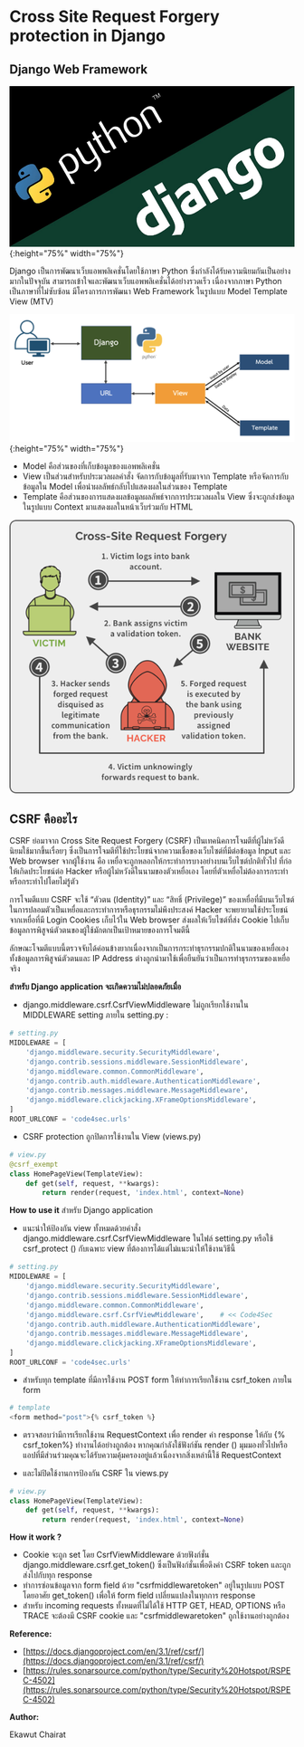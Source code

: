 # Cross Site Request Forgery protection in Django

## Django Web Framework

![](img/csrf_2.png){:height="75%" width="75%"}

Django เป็นการพัฒนาเว็บแอพพลิเคชั่นโดยใช้ภาษา Python ซึ่งกำลังได้รับความนิยมกันเป็นอย่างมากในปัจจุบัน สามารถเข้าใจและพัฒนาเว็บแอพพลิเคชั่นได้อย่างรวดเร็ว เนื่องจากภาษา Python เป็นภาษาที่ไม่ซับซ้อน มีโครงการการพัฒนา Web Framework ในรูปแบบ Model Template View (MTV)

![](img/csrf_6.png){:height="75%" width="75%"}

* Model คือส่วนของที่เก็บข้อมูลของแอพพลิเคชั่น
* View เป็นส่วนสำหรับประมวลผลคำสั่ง จัดการกับข้อมูลที่รับมาจาก Template หรือจัดการกับข้อมูลใน Model เพื่อนำผลลัพธ์กลับไปแสดงผลในส่วนของ Template
* Template คือส่วนของการแสดงผลข้อมูลผลลัพธ์จากการประมวลผลใน View ซึ่งจะถูกส่งข้อมูลในรูปแบบ Context มาแสดงผลในหน้าเว็บร่วมกับ HTML

![](img/csrf_1.png)

## CSRF คืออะไร

CSRF ย่อมาจาก Cross Site Request Forgery (CSRF) เป็นเทคนิคการโจมตีที่ผู้ไม่หวังดีนิยมใช้มากขึ้นเรื่อยๆ ซึ่งเป็นการโจมตีที่ใช้ประโยชน์จากความเชื่อของเว็บไซต์ที่มีต่อข้อมูล Input และ Web browser จากผู้ใช้งาน คือ เหยื่อจะถูกหลอกให้กระทำการบางอย่างบนเว็บไซต์ปกติทั่วไป ที่ก่อให้เกิดประโยชน์ต่อ Hacker หรือผู้ไม่หวังดีในนามของตัวเหยื่อเอง โดยที่ตัวเหยื่อไม่ต้องการกระทำหรือกระทำไปโดยไม่รู้ตัว

การโจมตีแบบ CSRF จะใช้ “ตัวตน (Identity)” และ “สิทธิ์ (Privilege)” ของเหยื่อที่มีบนเว็บไซต์ ในการปลอมตัวเป็นเหยื่อและกระทำการหรือธุรกรรมไม่พึงประสงค์ Hacker จะพยายามใช้ประโยชน์จากเหยื่อที่มี Login Cookies เก็บไว้ใน  Web browser ส่งผลให้เว็บไซต์ที่ส่ง Cookie ไปเก็บข้อมูลการพิสูจน์ตัวตนของผู้ใช้มักตกเป็นเป้าหมายของการโจมตีนี้

ลักษณะโจมตีแบบนี้ตรวจจับได้ค่อนข้างยากเนื่องจากเป็นการกระทำธุรกรรมปกติในนามของเหยื่อเอง ทั้งข้อมูลการพิสูจน์ตัวตนและ IP  Address ต่างถูกนำมาใช้เพื่อยืนยันว่าเป็นการทำธุรกรรมของเหยื่อจริง

**สำหรับ Django application จะเกิดความไม่ปลอดภัยเมื่อ**

* django.middleware.csrf.CsrfViewMiddleware ไม่ถูกเรียกใช้งานใน MIDDLEWARE setting ภายใน setting.py :

``` python
# setting.py
MIDDLEWARE = [
    'django.middleware.security.SecurityMiddleware',
    'django.contrib.sessions.middleware.SessionMiddleware',
    'django.middleware.common.CommonMiddleware',
    'django.contrib.auth.middleware.AuthenticationMiddleware',
    'django.contrib.messages.middleware.MessageMiddleware',
    'django.middleware.clickjacking.XFrameOptionsMiddleware',
]
ROOT_URLCONF = 'code4sec.urls'
```

* CSRF protection ถูกปิดการใช้งานใน View (views.py)

``` python
# view.py
@csrf_exempt
class HomePageView(TemplateView):
    def get(self, request, **kwargs):
        return render(request, 'index.html', context=None)
```

**How to use it**
สำหรับ Django application

* แนะนำให้ป้องกัน view ทั้งหมดด้วยคำสั่ง django.middleware.csrf.CsrfViewMiddleware ในไฟล์ setting.py หรือใช้ csrf_protect () กับเฉพาะ view ที่ต้องการได้แต่ไม่แนะนำให้ใช้งานวิธีนี้

``` python
# setting.py
MIDDLEWARE = [
    'django.middleware.security.SecurityMiddleware',
    'django.contrib.sessions.middleware.SessionMiddleware',
    'django.middleware.common.CommonMiddleware',
    'django.middleware.csrf.CsrfViewMiddleware',    # << Code4Sec
    'django.contrib.auth.middleware.AuthenticationMiddleware',
    'django.contrib.messages.middleware.MessageMiddleware',
    'django.middleware.clickjacking.XFrameOptionsMiddleware',
]
ROOT_URLCONF = 'code4sec.urls'
```

* สำหรับทุก template ที่มีการใช้งาน POST form ให้ทำการเรียกใช้งาน csrf_token ภายใน form 

``` python
# template
<form method="post">{% csrf_token %}
```

* ตรวจสอบว่ามีการเรียกใช้งาน RequestContext เพื่อ render ค่า response ให้กับ {% csrf_token%} ทำงานได้อย่างถูกต้อง หากคุณกำลังใช้ฟังก์ชัน render () มุมมองทั่วไปหรือแอปที่มีส่วนร่วมคุณจะได้รับความคุ้มครองอยู่แล้วเนื่องจากสิ่งเหล่านี้ใช้ RequestContext

* และไม่ปิดใช้งานการป้องกัน CSRF ใน views.py 

``` python
# view.py
class HomePageView(TemplateView):
    def get(self, request, **kwargs):
        return render(request, 'index.html', context=None)
```

**How it work ?**
* Cookie จะถูก set โดย CsrfViewMiddleware ด้วยฟังก์ชั่น django.middleware.csrf.get_token() ซึ่งเป็นฟังก์ชั่นเพื่อดึงค่า CSRF token และถูกส่งไปกับทุก response 
* ทำการซ่อนข้อมูลจาก form field ด้วย "csrfmiddlewaretoken" อยู่ในรูปแบบ POST โดยอาศัย get_token() เพื่อให้ form field เปลี่ยนแปลงในทุกการ response
* สำหรับ incoming requests ทั้งหมดที่ไม่ได้ใช้ HTTP GET, HEAD, OPTIONS หรือ TRACE จะต้องมี CSRF cookie และ "csrfmiddlewaretoken" ถูกใช้งานอย่างถูกต้อง

**Reference:**
* [https://docs.djangoproject.com/en/3.1/ref/csrf/](https://docs.djangoproject.com/en/3.1/ref/csrf/)
* [https://rules.sonarsource.com/python/type/Security%20Hotspot/RSPEC-4502](https://rules.sonarsource.com/python/type/Security%20Hotspot/RSPEC-4502)

**Author:**
 
Ekawut Chairat
